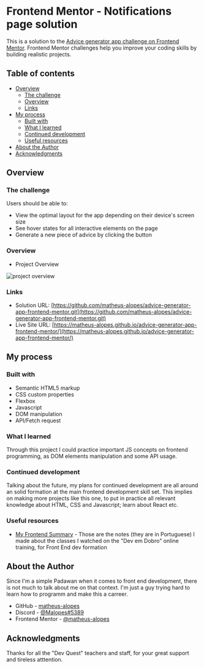 # Frontend Mentor - Notifications page solution

This is a solution to the [Advice generator app challenge on Frontend Mentor](https://www.frontendmentor.io/challenges/advice-generator-app-QdUG-13db). Frontend Mentor challenges help you improve your coding skills by building realistic projects.

## Table of contents

- [Overview](#overview)
  - [The challenge](#the-challenge)
  - [Overview](#overview)
  - [Links](#links)
- [My process](#my-process)
  - [Built with](#built-with)
  - [What I learned](#what-i-learned)
  - [Continued development](#continued-development)
  - [Useful resources](#useful-resources)
- [About the Author](#author)
- [Acknowledgments](#acknowledgments)

## Overview

### The challenge

Users should be able to:

- View the optimal layout for the app depending on their device's screen size
- See hover states for all interactive elements on the page
- Generate a new piece of advice by clicking the button

### Overview

- Project Overview

<img src="src/images/screenshot.png" alt="project overview" />

### Links

- Solution URL: [https://github.com/matheus-alopes/advice-generator-app-frontend-mentor.git](https://github.com/matheus-alopes/advice-generator-app-frontend-mentor.git)
- Live Site URL: [https://matheus-alopes.github.io/advice-generator-app-frontend-mentor/](https://matheus-alopes.github.io/advice-generator-app-frontend-mentor/)

## My process

### Built with

- Semantic HTML5 markup
- CSS custom properties
- Flexbox
- Javascript
- DOM manipulation
- API/Fetch request 

### What I learned

Through this project I could practice important JS concepts on frontend programming, as DOM elements manipulation and some API usage.

### Continued development

Talking about the future, my plans for continued development are all around an solid formation at the main frontend development skill set. This implies on making more projects like this one, to put in practice all relevant knowledge about HTML, CSS and Javascript; learn about React etc.

### Useful resources

- [My Frontend Summary](https://just-patch-a6b.notion.site/Resumo-De-Aulas-do-DevQuest-4092469f5cb04a3a913b87cd3d7601b4) - Those are the notes (they are in Portuguese) I made about the classes I watched on the "Dev em Dobro" online training, for Front End dev formation

## About the Author

Since I'm a simple Padawan when it comes to front end development, there is not much to talk about me on that context. I'm just a guy trying hard to learn how to programm and make this a carreer.
- GitHub - [matheus-alopes](https://github.com/matheus-alopes)
- Discord - [@Malopes#5389](https://discord.com/channels/@Malopes#5389)
- Frontend Mentor - [@matheus-alopes](https://www.frontendmentor.io/profile/matheus-alopes)

## Acknowledgments

Thanks for all the "Dev Quest" teachers and staff, for your great support and tireless atttention.
